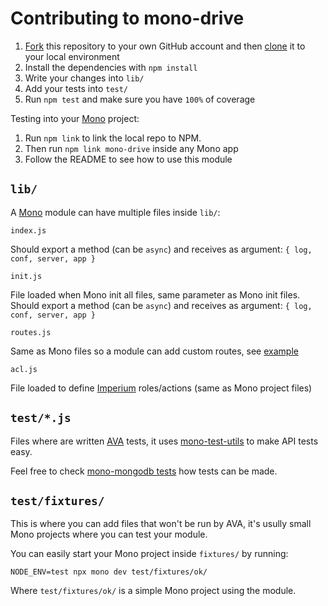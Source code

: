 # Contributing to mono-drive

1. [Fork](https://help.github.com/articles/fork-a-repo/) this repository to your own GitHub account and then [clone](https://help.github.com/articles/cloning-a-repository/) it to your local environment
2. Install the dependencies with `npm install`
3. Write your changes into `lib/`
4. Add your tests into `test/`
5. Run `npm test` and make sure you have `100%` of coverage

Testing into your [Mono](https://github.com/terrajs/mono) project:

1. Run `npm link` to link the local repo to NPM.
2. Then run `npm link mono-drive` inside any Mono app
3. Follow the README to see how to use this module

## `lib/`

A [Mono](https://github.com/terrajs/mono) module can have multiple files inside `lib/`:

`index.js`

Should export a method (can be `async`) and receives as argument: `{ log, conf, server, app }`

`init.js`

File loaded when Mono init all files, same parameter as Mono init files. Should export a method (can be `async`) and receives as argument: `{ log, conf, server, app }`

`routes.js`

Same as Mono files so a module can add custom routes, see [example](https://github.com/terrajs/mono-notifications/blob/master/lib/routes.js)

`acl.js`

File loaded to define [Imperium](https://github.com/terrajs/imperium) roles/actions (same as Mono project files)

## `test/*.js`

Files where are written [AVA](https://github.com/avajs/ava) tests, it uses [mono-test-utils](https://github.com/terrajs/mono-test-utils) to make API tests easy.

Feel free to check [mono-mongodb tests](https://github.com/terrajs/mono-mongodb/tree/master/test) how tests can be made.

## `test/fixtures/`

This is where you can add files that won't be run by AVA, it's usully small Mono projects where you can test your module.

You can easily start your Mono project inside `fixtures/` by running:

```console
NODE_ENV=test npx mono dev test/fixtures/ok/
```

Where `test/fixtures/ok/` is a simple Mono project using the module.
